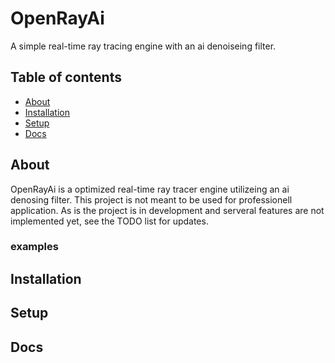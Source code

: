 # OpenRayAi 

A simple real-time ray tracing engine with an ai denoiseing filter. 

## Table of contents
* [About](#about)
* [Installation](#installation)
* [Setup](#setup)
* [Docs](#docs)

## About
OpenRayAi is a optimized real-time ray tracer engine utilizeing an ai denosing filter.
This project is not meant to be used for professionell application. As is the project is in development and serveral features are not implemented yet, see the TODO list for updates.

### examples

## Installation

## Setup

## Docs
